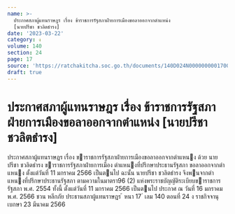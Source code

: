 ```yaml
---
name: >-
  ประกาศสภาผู้แทนราษฎร เรื่อง ข้าราชการรัฐสภาฝ่ายการเมืองขอลาออกจากตำแหน่ง
  [นายปรีชา ชวลิตธำรง]
date: '2023-03-22'
category: ง
volume: 140
section: 24
page: 17
source: 'https://ratchakitcha.soc.go.th/documents/140D024N0000000001700.pdf'
draft: true
---
```


# ประกาศสภาผู้แทนราษฎร เรื่อง ข้าราชการรัฐสภาฝ่ายการเมืองขอลาออกจากตำแหน่ง [นายปรีชา ชวลิตธำรง]

ประกาศสภาผู้แทนราษฎร เรื่อง ขาราชการรัฐสภาฝ่ายการเมืองขอลาออกจากตําแหนง ด้วย นายปรีชา ชวลิตธํารง ขาราชการรัฐสภาฝ่ายการเมือง ตําแหนงที่ปรึกษาประธานรัฐสภา ขอลาออกจากตําแหนง ตั้งแต่วันที่ 11 มกราคม 2566 เป็นตนไป ฉะนั้น นายปรีชา ชวลิตธํารง จึงพนจากตําแหนงที่ปรึกษาประธานรัฐสภา ตามความในมาตรา96 (2) แห่งพระราชบัญญัติระเบียบขาราชการรัฐสภา พ.ศ. 2554 ทั้งนี้ ตั้งแต่วันที่ 11 มกราคม 2566 เป็นตนไป ประกาศ ณ วันที่ 16 มกราคม พ.ศ. 2566 ชวน หลีกภัย ประธานสภาผู้แทนราษฎร ้ หนา 17 ่ เลม 140 ตอนที่ 24 ง ราชกิจจานุเบกษา 23 มีนาคม 2566
